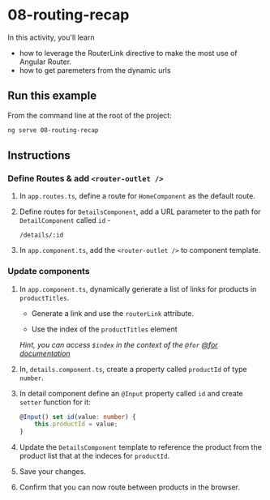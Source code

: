 # 08-routing-recap

In this activity, you'll learn

- how to leverage the RouterLink directive to make the most use of Angular Router.
- how to get paremeters from the dynamic urls

## Run this example

From the command line at the root of the project:

```bash
ng serve 08-routing-recap
```

## Instructions

### Define Routes & add `<router-outlet />`

1. In `app.routes.ts`, define a route for `HomeComponent` as the default route.

1. Define routes for `DetailsComponent`, add a URL parameter to the path for `DetailComponent` called `id` -

   ```
   /details/:id
   ```

1. In `app.component.ts`, add the `<router-outlet />` to component template.

### Update components

1. In `app.component.ts`, dynamically generate a list of links for products in `productTitles`.

   - Generate a link and use the `routerLink` attribute.

   - Use the index of the `productTitles` element

   _Hint, you can access `$index` in the context of the  `@for` [@for documentation](https://angular.dev/api/core/@for)_

1. In, `details.component.ts`, create a property called `productId` of type `number`.

1. In detail component define an `@Input` property called `id` and create `setter` function for it:

   ```typescript
   @Input() set id(value: number) {
       this.productId = value;
   }
   ```

1. Update the `DetailsComponent` template to reference the product from the product list that at the indeces for `productId`.

1. Save your changes.

1. Confirm that you can now route between products in the browser.
